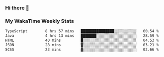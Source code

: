 ### Hi there 👋

<!--
**royschrauwen/royschrauwen** is a ✨ _special_ ✨ repository because its `README.md` (this file) appears on your GitHub profile.

Here are some ideas to get you started:

- 🔭 I’m currently working on ...
- 🌱 I’m currently learning ...
- 👯 I’m looking to collaborate on ...
- 🤔 I’m looking for help with ...
- 💬 Ask me about ...
- 📫 How to reach me: ...
- 😄 Pronouns: ...
- ⚡ Fun fact: ...
-->


### My WakaTime Weekly Stats
<!--START_SECTION:waka-->

```txt
TypeScript        8 hrs 57 mins   ███████████████░░░░░░░░░░   60.54 %
Java              4 hrs 13 mins   ███████░░░░░░░░░░░░░░░░░░   28.59 %
HTML              40 mins         █░░░░░░░░░░░░░░░░░░░░░░░░   04.53 %
JSON              28 mins         ▓░░░░░░░░░░░░░░░░░░░░░░░░   03.21 %
SCSS              23 mins         ▓░░░░░░░░░░░░░░░░░░░░░░░░   02.66 %
```

<!--END_SECTION:waka-->
